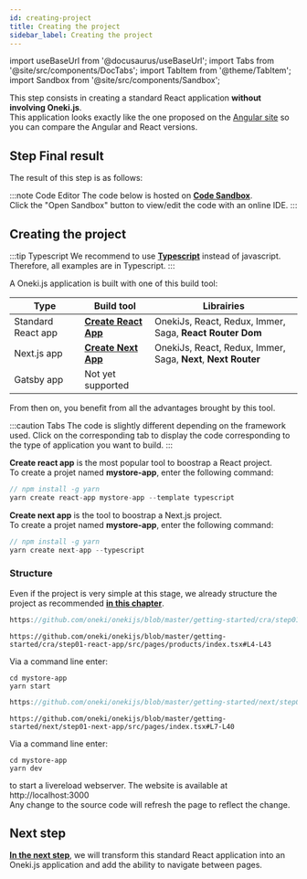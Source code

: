 ```yaml
---
id: creating-project
title: Creating the project
sidebar_label: Creating the project
---
```

import useBaseUrl from '@docusaurus/useBaseUrl';
import Tabs from '@site/src/components/DocTabs';
import TabItem from '@theme/TabItem';
import Sandbox from '@site/src/components/Sandbox';

This step consists in creating a standard React application **without involving Oneki.js**.<br/>
This application looks exactly like the one proposed on the [Angular site](https://angular.io/start) so you can compare the Angular and React versions.

## Step Final result
The result of this step is as follows:

:::note Code Editor
The code below is hosted on **[Code Sandbox](http://codesandbox.io/)**. <br/>
Click the "Open Sandbox" button to view/edit the code with an online IDE.
:::

<Tabs>
  <TabItem value="cra">
    <Sandbox 
      name="step01-react-app"
      type="getting-started/cra"
      view="preview"
      height="600" 
      modules={['/src/index.tsx','/src/pages/products/index.tsx']} 
    /> 
  </TabItem>
  <TabItem value="next">
    <Sandbox 
      name="step01-next-app"
      type="getting-started/next"
      view="preview"
      height="600" 
      modules={['/src/pages/index.tsx','/src/pages/_app.tsx']} 
    /> 
  </TabItem>

</Tabs>




## Creating the project

:::tip Typescript
We recommend to use **[Typescript](https://www.typescriptlang.org/)** instead of javascript. Therefore, all examples are in Typescript.
:::

A Oneki.js application is built with one of this build tool:

| Type | Build tool | Librairies
| ---- | ---------- | ----------
| Standard React app | **[Create React App](https://create-react-app.dev)** | OnekiJs, React, Redux, Immer, Saga, **React Router Dom**
| Next.js app | **[Create Next App](https://nextjs.org/)** | OnekiJs, React, Redux, Immer, Saga, **Next**, **Next Router**
| Gatsby app | Not yet supported |

From then on, you benefit from all the advantages brought by this tool.

:::caution Tabs
The code is slightly different depending on the framework used. Click on the corresponding tab to display the code corresponding to the type of application you want to build.
:::

<Tabs>
  <TabItem value="cra">

**Create react app** is the most popular tool to boostrap a React project. <br/>
To create a projet named **mystore-app**, enter the following command:

```javascript
// npm install -g yarn
yarn create react-app mystore-app --template typescript
```  
  </TabItem>
  <TabItem value="next">

**Create next app** is the tool to boostrap a Next.js project. <br/>
To create a projet named **mystore-app**, enter the following command:

```javascript
// npm install -g yarn
yarn create next-app --typescript
```
  </TabItem>

</Tabs>

### Structure
Even if the project is very simple at this stage, we already structure the project as recommended **[in this chapter](../../advanced/file-structure)**.<br/>

<Tabs>
  <TabItem value="cra">

```jsx reference
https://github.com/oneki/onekijs/blob/master/getting-started/cra/step01-react-app/src/index.tsx#L7-L15
```
<p></p>

```tsx reference
https://github.com/oneki/onekijs/blob/master/getting-started/cra/step01-react-app/src/pages/products/index.tsx#L4-L43
```  

Via a command line enter:
```
cd mystore-app
yarn start
```
  </TabItem>
  <TabItem value="next">

```jsx reference
https://github.com/oneki/onekijs/blob/master/getting-started/next/step01-next-app/src/pages/_app.tsx#L7-L18
```
<p></p>

```tsx reference
https://github.com/oneki/onekijs/blob/master/getting-started/next/step01-next-app/src/pages/index.tsx#L7-L40
``` 

Via a command line enter:
```
cd mystore-app
yarn dev
```
  </TabItem>  
</Tabs>

to start a livereload webserver. The website is available at http://localhost:3000<br/>
Any change to the source code will refresh the page to reflect the change.

## Next step
**[In the next step](navigation)**, we will transform this standard React application into an Oneki.js application and add the ability to navigate between pages.